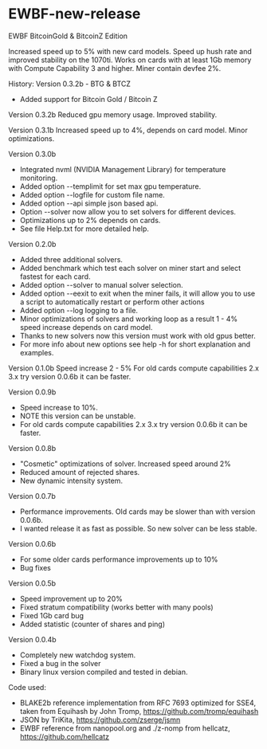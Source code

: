 # EWBF-new-release
EWBF BitcoinGold & BitcoinZ Edition 
 
Increased speed up to 5% with new card models. Speed up hush rate and improved stability on the 1070ti. Works on cards with at least 1Gb memory with Compute Capability 3 and higher. Miner contain devfee 2%.

History:
Version 0.3.2b - BTG & BTCZ
- Added support for Bitcoin Gold / Bitcoin Z

Version 0.3.2b
Reduced gpu memory usage.
Improved stability.

Version 0.3.1b
Increased speed up to 4%, depends on card model.
Minor optimizations.

Version 0.3.0b
- Integrated nvml (NVIDIA Management Library) for temperature monitoring.
- Added option --templimit for set max gpu temperature.
- Added option --logfile for custom file name.
- Added option --api simple json based api.
- Option --solver now allow you to set solvers for different devices.
- Optimizations up to 2% depends on cards.
- See file Help.txt for more detailed help.

Version 0.2.0b
- Added three additional solvers.
- Added benchmark which test each solver on miner start and select fastest for each card.
- Added option --solver to manual solver selection.
- Added option --eexit to exit when the miner fails, it will allow you to use a script to automatically restart or perform other actions
- Added option --log logging to a file.
- Minor optimizations of solvers and working loop as a result 1 - 4% speed increase depends on card model.
- Thanks to new solvers now this version must work with old gpus better.
- For more info about new options see help -h for short explanation and examples.

Version 0.1.0b
Speed increase 2 - 5%
For old cards compute capabilities 2.x 3.x try version 0.0.6b it can be faster.

Version 0.0.9b
- Speed increase to 10%.
- NOTE this version can be unstable.
- For old cards compute capabilities 2.x 3.x try version 0.0.6b it can be faster.

Version 0.0.8b
- "Cosmetic" optimizations of solver. Increased speed around 2%
- Reduced amount of rejected shares.
- New dynamic intensity system.

Version 0.0.7b
- Performance improvements. Old cards may be slower than with version 0.0.6b.
- I wanted release it as fast as possible. So new solver can be less stable.

Version 0.0.6b
- For some older cards performance improvements up to 10%
- Bug fixes

Version 0.0.5b
- Speed improvement up to 20%
- Fixed stratum compatibility (works better with many pools)
- Fixed 1Gb card bug
- Added statistic (counter of shares and ping)

Version 0.0.4b
- Completely new watchdog system.
- Fixed a bug in the solver
- Binary linux version compiled and tested in debian.


Code used:
- BLAKE2b reference implementation from RFC 7693 optimized for SSE4, taken from Equihash by John Tromp, https://github.com/tromp/equihash
- JSON by TriKita, https://github.com/zserge/jsmn
- EWBF reference from nanopool.org and ./z-nomp from hellcatz, https://github.com/hellcatz
